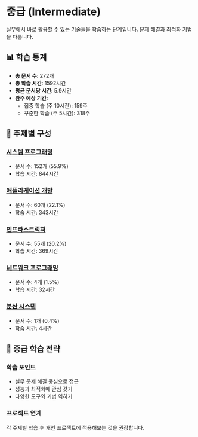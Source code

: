 # 중급 (Intermediate)

실무에서 바로 활용할 수 있는 기술들을 학습하는 단계입니다. 문제 해결과 최적화 기법을 다룹니다.

## 📊 학습 통계

- **총 문서 수**: 272개
- **총 학습 시간**: 1592시간
- **평균 문서당 시간**: 5.9시간
- **완주 예상 기간**:
  - 집중 학습 (주 10시간): 159주
  - 꾸준한 학습 (주 5시간): 318주

## 🎯 주제별 구성

### [시스템 프로그래밍](./system-programming/)

- 문서 수: 152개 (55.9%)
- 학습 시간: 844시간

### [애플리케이션 개발](./application-development/)

- 문서 수: 60개 (22.1%)
- 학습 시간: 343시간

### [인프라스트럭처](./infrastructure/)

- 문서 수: 55개 (20.2%)
- 학습 시간: 369시간

### [네트워크 프로그래밍](./network-programming/)

- 문서 수: 4개 (1.5%)
- 학습 시간: 32시간

### [분산 시스템](./distributed-systems/)

- 문서 수: 1개 (0.4%)
- 학습 시간: 4시간

## 🎯 중급 학습 전략

### 학습 포인트

- 실무 문제 해결 중심으로 접근
- 성능과 최적화에 관심 갖기
- 다양한 도구와 기법 익히기

### 프로젝트 연계

각 주제별 학습 후 개인 프로젝트에 적용해보는 것을 권장합니다.
